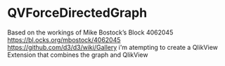 # QVForceDirectedGraph
Based on the workings of Mike Bostock’s Block 4062045 https://bl.ocks.org/mbostock/4062045 https://github.com/d3/d3/wiki/Gallery  i'm atempting to create a QlikView Extension that combines the graph and QlikView
